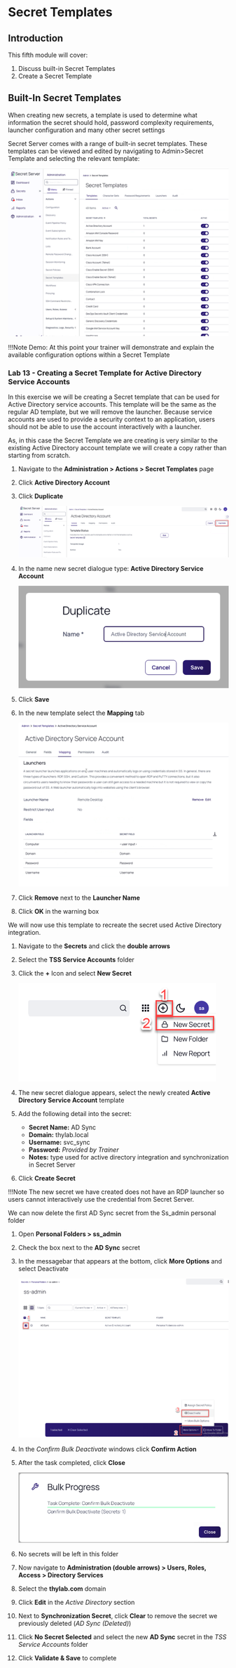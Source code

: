 # Secret Templates

## Introduction

This fifth module will cover:

1. Discuss built-in Secret Templates
2. Create a Secret Template

## Built-In Secret Templates

When creating new secrets, a template is used to determine what information the secret should hold, password complexity requirements, launcher configuration and many other secret settings

Secret Server comes with a range of built-in secret templates. These templates can be viewed and edited by navigating to Admin>Secret Template and selecting the relevant template:

![](images/lab-A-001.png)

!!!Note
      Demo: At this point your trainer will demonstrate and explain the available configuration options within a Secret Template


### Lab 13 - Creating a Secret Template for Active Directory Service Accounts

In this exercise we will be creating a Secret template that can be used for Active Directory service accounts. This template will be the same as the regular AD template, but we will remove the launcher. Because service accounts are used to provide a security context to an application, users should not be able to use the account interactively with a launcher.

As, in this case the Secret Template we are creating is very similar to the existing Active Directory account template we will create a copy rather than starting from scratch.

1. Navigate to the **Administration > Actions > Secret Templates** page

2. Click **Active Directory Account**

3. Click **Duplicate**

      ![](images/lab-A-002.png)

4. In the name new secret dialogue type: **Active Directory Service Account**

      ![](images/lab-A-003.png)

5. Click **Save**

6. In the new template select the **Mapping** tab

      ![](images/lab-A-004.png)

7. Click **Remove** next to the **Launcher Name**

8. Click **OK** in the warning box

We will now use this template to recreate the secret used Active Directory integration.

1. Navigate to the **Secrets** and click the **double arrows**

2. Select the **TSS Service Accounts** folder

3. Click the **+** Icon and select **New Secret**

      ![](images/lab-A-005.png)

4. The new secret dialogue appears, select the newly created **Active Directory Service Account** template

5. Add the following detail into the secret:

   - **Secret Name:** AD Sync
   - **Domain:** thylab.local
   - **Username:** svc_sync
   - **Password:** *Provided by Trainer*
   - **Notes:** type used for active directory integration and synchronization in Secret Server

6. Click **Create Secret**

!!!Note
      The new secret we have created does not have an RDP launcher so users cannot interactively use the credential from Secret Server.

We can now delete the first AD Sync secret from the Ss_admin personal folder

01. Open **Personal Folders > ss_admin**

02. Check the box next to the **AD Sync** secret

03. In the messagebar that appears at the bottom, click **More Options** and select Deactivate

      ![](images/lab-A-006.png)

04. In the *Confirm Bulk Deactivate* windows click **Confirm Action**

05. After the task completed, click **Close**

      ![](images/lab-A-007.png)

06. No secrets will be left in this folder

07. Now navigate to **Administration (double arrows) > Users, Roles, Access > Directory Services**

08. Select the **thylab.com** domain

09. Click **Edit** in the *Active Directory* section

10. Next to **Synchronization Secret**, click **Clear** to remove the secret we previously deleted (*AD Sync (Deleted)*)

11. Click **No Secret Selected** and select the new **AD Sync** secret in the *TSS Service Accounts* folder

12. Click **Validate & Save** to complete